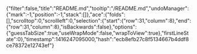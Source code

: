 {"filter":false,"title":"README.md","tooltip":"/README.md","undoManager":{"mark":-1,"position":-1,"stack":[]},"ace":{"folds":[],"scrolltop":0,"scrollleft":0,"selection":{"start":{"row":31,"column":8},"end":{"row":31,"column":8},"isBackwards":false},"options":{"guessTabSize":true,"useWrapMode":false,"wrapToView":true},"firstLineState":0},"timestamp":1416247095000,"hash":"ecb8efb27c8f5134667b4ddf8ce78372e12743ef"}